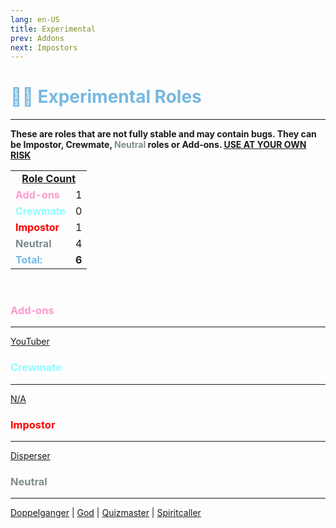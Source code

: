 ```yaml
---
lang: en-US
title: Experimental
prev: Addons
next: Impostors
---
```


# <font color=#76b8e0>👨‍🔬 <b>Experimental Roles</b></font>
---
<b>These are roles that are not fully stable and may contain bugs. They can be Impostor, Crewmate, <font color=#7f8c8d>Neutral</font> roles or Add-ons. <u>USE AT YOUR OWN RISK</u></b>

<table>
<tr>
<td colspan="2" align="center"><b><u>Role Count</u></b></td>
</tr>

<tr>
<td><font color=#ff9ace><b>Add-ons</b></font></td>
<td align="center">1</td>
</tr>

<tr>
<td><font color=#8cffff><b>Crewmate</b></font> </td>
<td align="center">0</td>
</tr>

<tr>
<td><font color=red><b>Impostor</b></font></td>
<td align="center">1</td>
</tr>

<tr>
<td><font color=#7c8c8d><b>Neutral</b></font></td>
<td align="center">4</td>
</tr>

<tr>
<td><font color=#76b8e0><b>Total:</b></font></td>
<td align="center"><b>6</b></td>
</tr>

</table>
<br>

### <font color=#ff9ace><b>Add-ons</b></font>
---
[YouTuber](/options/Experimental/Addon/YouTuber.html)
<br>

### <font color=#8cffff><b>Crewmate</b></font>
---
[N/A](#)
<br>

### <font color=red><b>Impostor</b></font>
---
[Disperser](/options/Experimental/Impostor/Disperser.html)
<br>

### <font color=#7f8c8d><b>Neutral</b></font>
---
[Doppelganger](/options/Experimental/Neutral/Doppelganger.html) | [God](/options/Experimental/Neutral/God.html) | [Quizmaster](/options/Experimental/Neutral/Quizmaster.html) | [Spiritcaller](/options/Experimental/Neutral/Spiritcaller.html)
<br>